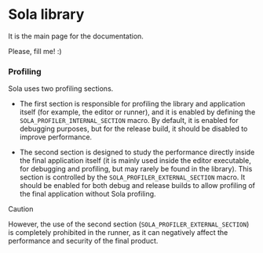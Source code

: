# Sola library

It is the main page for the documentation.

Please, fill me! :)

### Profiling

Sola uses two profiling sections.

- The first section is responsible for profiling the library and application itself (for example, the editor or runner), and it is enabled by defining the `SOLA_PROFILER_INTERNAL_SECTION` macro. By default, it is enabled for debugging purposes, but for the release build, it should be disabled to improve performance.

- The second section is designed to study the performance directly inside the final application itself (it is mainly used inside the editor executable, for debugging and profiling, but may rarely be found in the library). This section is controlled by the `SOLA_PROFILER_EXTERNAL_SECTION` macro. It should be enabled for both debug and release builds to allow profiling of the final application without Sola profiling.

> [!caution]
> However, the use of the second section (`SOLA_PROFILER_EXTERNAL_SECTION`) is completely prohibited in the runner, as it can negatively affect the performance and security of the final product.